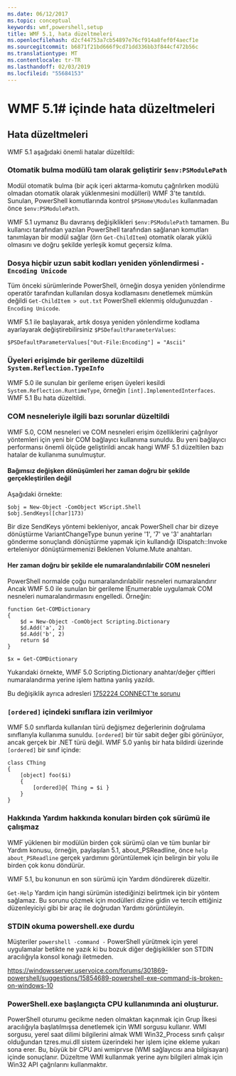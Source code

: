 ```yaml
---
ms.date: 06/12/2017
ms.topic: conceptual
keywords: wmf,powershell,setup
title: WMF 5.1, hata düzeltmeleri
ms.openlocfilehash: d2cf44753a7cb54897e76cf914a8fef0f4aecf1e
ms.sourcegitcommit: b6871f21bd666f9cd71dd336bb3f844cf472b56c
ms.translationtype: MT
ms.contentlocale: tr-TR
ms.lasthandoff: 02/03/2019
ms.locfileid: "55684153"
---
```

# <a name="bug-fixes-in-wmf-51"></a>WMF 5.1# içinde hata düzeltmeleri

## <a name="bug-fixes"></a>Hata düzeltmeleri ##

WMF 5.1 aşağıdaki önemli hatalar düzeltildi:

### <a name="module-auto-discovery-fully-honors-envpsmodulepath"></a>Otomatik bulma modülü tam olarak geliştirir `$env:PSModulePath` ###

Modül otomatik bulma (bir açık içeri aktarma-komutu çağrılırken modülü olmadan otomatik olarak yüklenmesini modülleri) WMF 3'te tanıtıldı.
Sunulan, PowerShell komutlarında kontrol `$PSHome\Modules` kullanmadan önce `$env:PSModulePath`.

WMF 5.1 uymanız Bu davranış değişiklikleri `$env:PSModulePath` tamamen.
Bu kullanıcı tarafından yazılan PowerShell tarafından sağlanan komutları tanımlayan bir modül sağlar (örn `Get-ChildItem`) otomatik olarak yüklü olmasını ve doğru şekilde yerleşik komut geçersiz kılma.

### <a name="file-redirection-no-longer-hard-codes--encoding-unicode"></a>Dosya hiçbir uzun sabit kodları yeniden yönlendirmesi `-Encoding Unicode` ###

Tüm önceki sürümlerinde PowerShell, örneğin dosya yeniden yönlendirme operatör tarafından kullanılan dosya kodlamasını denetlemek mümkün değildi `Get-ChildItem > out.txt` PowerShell eklenmiş olduğunuzdan `-Encoding Unicode`.

WMF 5.1 ile başlayarak, artık dosya yeniden yönlendirme kodlama ayarlayarak değiştirebilirsiniz `$PSDefaultParameterValues`:

```
$PSDefaultParameterValues["Out-File:Encoding"] = "Ascii"
```

### <a name="fixed-a-regression-in-accessing-members-of-systemreflectiontypeinfo"></a>Üyeleri erişimde bir gerileme düzeltildi `System.Reflection.TypeInfo` ###

WMF 5.0 ile sunulan bir gerileme erişen üyeleri kesildi `System.Reflection.RuntimeType`, örneğin `[int].ImplementedInterfaces`.
WMF 5.1 Bu hata düzeltildi.


### <a name="fixed-some-issues-with-com-objects"></a>COM nesneleriyle ilgili bazı sorunlar düzeltildi ###

WMF 5.0, COM nesneleri ve COM nesneleri erişim özelliklerini çağrılıyor yöntemleri için yeni bir COM bağlayıcı kullanıma sunuldu.
Bu yeni bağlayıcı performansı önemli ölçüde geliştirildi ancak hangi WMF 5.1 düzeltilen bazı hatalar de kullanıma sunulmuştur.

#### <a name="argument-conversions-were-not-always-performed-correctly"></a>Bağımsız değişken dönüşümleri her zaman doğru bir şekilde gerçekleştirilen değil ####

Aşağıdaki örnekte:

```
$obj = New-Object -ComObject WScript.Shell
$obj.SendKeys([char]173)
```

Bir dize SendKeys yöntemi bekleniyor, ancak PowerShell char bir dizeye dönüştürme VariantChangeType bunun yerine '1', '7' ve '3' anahtarları gönderme sonuçlandı dönüştürme yapmak için kullandığı IDispatch::Invoke erteleniyor dönüştürmemenizi Beklenen Volume.Mute anahtarı.

#### <a name="enumerable-com-objects-not-always-handled-correctly"></a>Her zaman doğru bir şekilde ele numaralandırılabilir COM nesneleri ####

PowerShell normalde çoğu numaralandırılabilir nesneleri numaralandırır Ancak WMF 5.0 ile sunulan bir gerileme IEnumerable uygulamak COM nesneleri numaralandırmasını engelledi.  Örneğin:

```
function Get-COMDictionary
{
    $d = New-Object -ComObject Scripting.Dictionary
    $d.Add('a', 2)
    $d.Add('b', 2)
    return $d
}

$x = Get-COMDictionary
```

Yukarıdaki örnekte, WMF 5.0 Scripting.Dictionary anahtar/değer çiftleri numaralandırma yerine işlem hattına yanlış yazıldı.

Bu değişiklik ayrıca adresleri [1752224 CONNECT'te sorunu](https://connect.microsoft.com/PowerShell/feedback/details/1752224)

### <a name="ordered-was-not-allowed-inside-classes"></a>`[ordered]` içindeki sınıflara izin verilmiyor ###

WMF 5.0 sınıflarda kullanılan türü değişmez değerlerinin doğrulama sınıflarıyla kullanıma sunuldu.
`[ordered]` bir tür sabit değer gibi görünüyor, ancak gerçek bir .NET türü değil.
WMF 5.0 yanlış bir hata bildirdi üzerinde `[ordered]` bir sınıf içinde:

```
class CThing
{
    [object] foo($i)
    {
        [ordered]@{ Thing = $i }
    }
}
```


### <a name="help-on-about-topics-with-multiple-versions-does-not-work"></a>Hakkında Yardım hakkında konuları birden çok sürümü ile çalışmaz ###

WMF yüklenen bir modülün birden çok sürümü olan ve tüm bunlar bir Yardım konusu, örneğin, paylaşılan 5.1, about_PSReadline, önce `help about_PSReadline` gerçek yardımını görüntülemek için belirgin bir yolu ile birden çok konu döndürür.

WMF 5.1, bu konunun en son sürümü için Yardım döndürerek düzeltir.

`Get-Help` Yardım için hangi sürümün istediğinizi belirtmek için bir yöntem sağlamaz.
Bu sorunu çözmek için modülleri dizine gidin ve tercih ettiğiniz düzenleyiciyi gibi bir araç ile doğrudan Yardımı görüntüleyin.

### <a name="powershellexe-reading-from-stdin-stopped-working"></a>STDIN okuma powershell.exe durdu

Müşteriler `powershell -command -` PowerShell yürütmek için yerel uygulamalar betikte ne yazık ki bu bozuk diğer değişiklikler son STDIN aracılığıyla konsol konağı iletmeden.

https://windowsserver.uservoice.com/forums/301869-powershell/suggestions/15854689-powershell-exe-command-is-broken-on-windows-10

### <a name="powershellexe-creates-spike-in-cpu-usage-on-startup"></a>PowerShell.exe başlangıçta CPU kullanımında ani oluşturur.

PowerShell oturumu gecikme neden olmaktan kaçınmak için Grup İlkesi aracılığıyla başlatılmışsa denetlemek için WMI sorgusu kullanır.
WMI sorgusu, yerel saat dilimi bilgilerini almak WMI Win32_Process sınıfı çalışır olduğundan tzres.mui.dll sistem üzerindeki her işlem içine ekleme yukarı sona erer.
Bu, büyük bir CPU ani wmiprvse (WMI sağlayıcısı ana bilgisayarı) içinde sonuçlanır.
Düzeltme WMI kullanmak yerine aynı bilgileri almak için Win32 API çağrılarını kullanmaktır.
